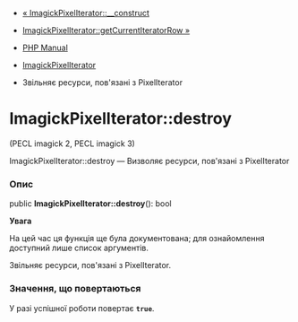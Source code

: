 - [«
ImagickPixelIterator::\_\_construct](imagickpixeliterator.construct.md)
- [ImagickPixelIterator::getCurrentIteratorRow
»](imagickpixeliterator.getcurrentiteratorrow.md)

- [PHP Manual](index.md)
- [ImagickPixelIterator](class.imagickpixeliterator.md)
- Звільняє ресурси, пов'язані з PixelIterator

# ImagickPixelIterator::destroy

(PECL imagick 2, PECL imagick 3)

ImagickPixelIterator::destroy — Визволяє ресурси, пов'язані з
PixelIterator

### Опис

public **ImagickPixelIterator::destroy**(): bool

**Увага**

На цей час ця функція ще була документована; для
ознайомлення доступний лише список аргументів.

Звільняє ресурси, пов'язані з PixelIterator.

### Значення, що повертаються

У разі успішної роботи повертає **`true`**.
